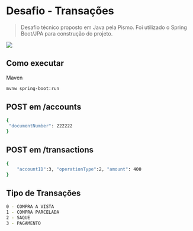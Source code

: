 # Desafio - Transações
> Desafio técnico proposto em Java pela Pismo. Foi utilizado o Spring Boot/JPA para construção do projeto.



![](header.png)

## Como executar

Maven

```sh
mvnw spring-boot:run
```

## POST em  /accounts
```sh
{
 "documentNumber": 222222
}
```

## POST em /transactions
```sh
{
    "accountID":3, "operationType":2, "amount": 400
}
```



## Tipo de Transações
```sh
0 - COMPRA A VISTA
1 - COMPRA PARCELADA
2 - SAQUE
3 - PAGAMENTO
```